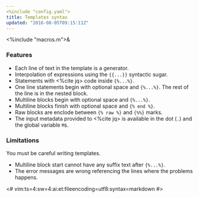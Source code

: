 ```yaml
---
<%include "config.yaml">
title: Templates syntax
updated: "2016-08-05T09:15:11Z"
---
```


<%include "macros.m">&

### Features

* Each line of text in the template is a generator.
* Interpolation of expressions using the `{{...}}` syntactic sugar.
* Statements with <%cite jq> code inside `{%...%}`.
* One line statements begin with optional space and `{%...%}`. The rest of the
  line is in the nested block.
* Multiline blocks begin with optional space and `{%...%}`.
* Multiline blocks finish with optional space and `{% end %}`.
* Raw blocks are enclode between `{% raw %}` and `{%%}` marks.
* The input metadata provided to <%cite jq> is available in the dot (`.`) and the global variable `M$`.

### Limitations

You must be careful writing templates.

* Multiline block start cannot have any suffix text after `{%...%}`.
* The error messages are wrong referencing the lines where the problems happens.

<#
vim:ts=4:sw=4:ai:et:fileencoding=utf8:syntax=markdown
#>
